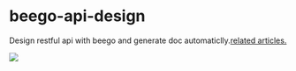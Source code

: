 # beego-api-design
Design restful api with beego and generate doc automaticlly.[related articles.](http://allenwu.itscoder.com/use-beego-generate-api-and-know-swagger)

![](http://ww4.sinaimg.cn/large/b10d1ea5jw1fbi96tr90qj21kw17h14b.jpg)




